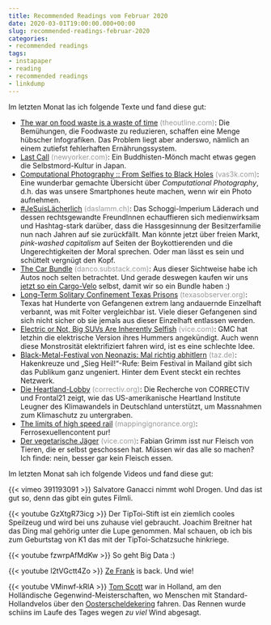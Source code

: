 ```yaml
---
title: Recommended Readings vom Februar 2020
date: 2020-03-01T19:00:00.000+00:00
slug: recommended-readings-februar-2020
categories:
- recommended readings
tags:
- instapaper
- reading
- recommended readings
- linkdump
---
```


Im letzten Monat las ich folgende Texte und fand diese gut:

- [The war on food waste is a waste of time](https://theoutline.com/post/8739/food-waste-fight-waste-of-time) <span style="color: #999999;">(theoutline.com)</span>: Die Bemühungen, die Foodwaste zu reduzieren, schaffen eine Menge hübscher Infografiken. Das Problem liegt aber anderswo, nämlich an einem zutiefst fehlerhaften Ernährungssystem.
- [Last Call](https://www.newyorker.com/magazine/2013/06/24/last-call-3) <span style="color: #999999;">(newyorker.com)</span>: Ein Buddhisten-Mönch macht etwas gegen die Selbstmord-Kultur in Japan.
- [Computational Photography :: From Selfies to Black Holes](https://vas3k.com/blog/computational_photography/) <span style="color: #999999;">(vas3k.com)</span>: Eine wunderbar gemachte Übersicht über *Computational Photography*, d.h. das was unsere Smartphones heute machen, wenn wir ein Photo aufnehmen.
- [#JeSuisLächerlich](https://daslamm.ch/jesuislaecherlich/) <span style="color: #999999;">(daslamm.ch)</span>: Das Schoggi-Imperium Läderach und dessen rechtsgewandte FreundInnen echauffieren sich medienwirksam und Hashtag-stark darüber, dass die  Hassgesinnung der Besitzerfamilie nun nach Jahren auf sie zurückfällt. Man könnte jetzt über freien Markt, *pink-washed capitalism* auf Seiten der Boykottierenden und die Ungerechtigkeiten der Moral sprechen. Oder man lässt es sein und schüttelt vergnügt den Kopf.
- [The Car Bundle](https://danco.substack.com/p/the-car-bundle) <span style="color: #999999;">(danco.substack.com)</span>: Aus dieser Sichtweise habe ich Autos noch selten betrachtet. Und gerade deswegen kaufen wir uns [jetzt so ein Cargo-Velo](https://www.facebook.com/carvelo2go/posts/2541449589413077?__tn__=-R) selbst, damit wir so ein Bundle haben :)
- [Long-Term Solitary Confinement Texas Prisons](https://www.texasobserver.org/solitary-confinement-texas/) <span style="color: #999999;">(texasobserver.org)</span>: Texas hat Hunderte von Gefangenen extrem lang andauernde Einzelhaft verbannt, was mit Folter vergleichbar ist. Viele dieser Gefangenen sind sich nicht sicher ob sie jemals aus dieser Einzelhaft entlassen werden.
- [Electric or Not, Big SUVs Are Inherently Selfish](https://www.vice.com/en_us/article/m7q7eb/electric-or-not-big-suvs-are-inherently-selfish) <span style="color: #999999;">(vice.com)</span>: GMC hat letzhin die elektrische Version ihres Hummers angekündigt. Auch wenn diese Monstrosität elektrifiziert fahren wird, ist es eine schlechte Idee.
- [Black-Metal-Festival von Neonazis: Mal richtig abhitlern](https://taz.de/Black-Metal-Festival-von-Neonazis/!5586270/) <span style="color: #999999;">(taz.de)</span>: Hakenkreuze und „Sieg Heil!“-Rufe: Beim Festival in Mailand gibt sich das Publikum ganz ungeniert. Hinter dem Event steckt ein rechtes Netzwerk.
- [Die Heartland-Lobby](https://correctiv.org/top-stories/2020/02/04/die-heartland-lobby/) <span style="color: #999999;">(correctiv.org)</span>: Die Recherche von CORRECTIV und Frontal21 zeigt, wie das US-amerikanische Heartland Institute Leugner des Klimawandels in Deutschland unterstützt, um Massnahmen zum Klimaschutz zu untergraben.
- [The limits of high speed rail](https://mappingignorance.org/2020/01/22/the-limits-of-high-speed-rail/) <span style="color: #999999;">(mappingignorance.org)</span>: Ferrosexuellencontent pur!
- [Der vegetarische Jäger](https://www.vice.com/de/article/akwee4/ethisch-jagen-reh-schiessen-mit-vegetarier) <span style="color: #999999;">(vice.com)</span>: Fabian Grimm isst nur Fleisch von Tieren, die er selbst geschossen hat. Müssen wir das alle so machen? Ich finde: nein, besser gar kein Fleisch essen.

Im letzten Monat sah ich folgende Videos und fand diese gut:

{{< vimeo 391193091 >}}
Salvatore Ganacci nimmt wohl Drogen. Und das ist gut so, denn das gibt ein gutes Filmli.

{{< youtube GzXtgR73icg >}}
Der TipToi-Stift ist ein ziemlich cooles Speilzeug und wird bei uns zuhause viel gebraucht. Joachim Breitner hat das Ding mal gehörig unter die Lupe genommen. Mal schauen, ob ich bis zum Geburtstag von K1 das mit der TipToi-Schatzsuche hinkriege.

{{< youtube fzwrpAfMdKw >}}
So geht Big Data :)

{{< youtube l2tVGctt4Zo >}}
[Ze Frank](https://en.wikipedia.org/wiki/Ze_Frank) is back. Und wie!

{{< youtube VMinwf-kRlA >}}
[Tom Scott](https://en.wikipedia.org/wiki/Tom_Scott_(entertainer)) war in Holland, am den Holländische Gegenwind-Meisterschaften, wo Menschen mit Standard-Hollandvelos über den [Oosterscheldekering](https://en.wikipedia.org/wiki/Oosterscheldekering) fahren. Das Rennen wurde schiins im Laufe des Tages wegen *zu viel* Wind abgesagt.